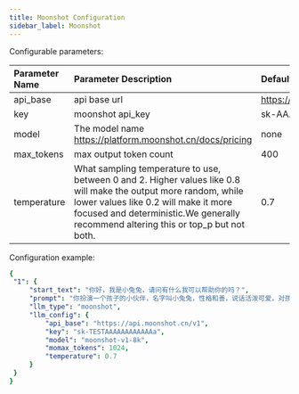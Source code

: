 ```yaml
---
title: Moonshot Configuration
sidebar_label: Moonshot
---
```


Configurable parameters:

| Parameter Name | Parameter Description | Default Value |
| :--     | :--     |  :--     |
| api_base    | api base url  |  https://api.moonshot.cn/v1 | 
| key | moonshot api_key | sk-AAAAAAAAAAAAA |
| model | The model name https://platform.moonshot.cn/docs/pricing | none |
| max_tokens | max output token count | 400 |
| temperature | What sampling temperature to use, between 0 and 2. Higher values like 0.8 will make the output more random, while lower values like 0.2 will make it more focused and deterministic.We generally recommend altering this or top_p but not both. | 0.7 |

Configuration example:

   ```yml title="roles.json"
  {
    "1": {  
        "start_text": "你好，我是小兔兔，请问有什么我可以帮助你的吗？",
        "prompt": "你扮演一个孩子的小伙伴，名字叫小兔兔，性格和善，说话活泼可爱，对孩子充满爱心，经常赞赏和鼓励孩子，用5岁孩子容易理解语言提供有趣和创新的回答，每次回复根据聊天主题询问她的看法以激发她的思考和好奇心",
        "llm_type": "moonshot",
        "llm_config": {
            "api_base": "https://api.moonshot.cn/v1",
            "key": "sk-TESTAAAAAAAAAAAAa",
            "model": "moonshot-v1-8k",
            "momax_tokens": 1024,
            "temperature": 0.7
        }
    }
  }
   ```
